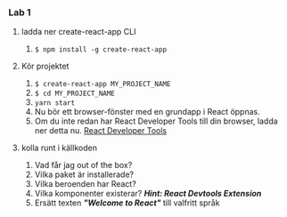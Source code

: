 ### Lab 1

1. ladda ner create-react-app CLI

    1. ```$ npm install -g create-react-app```

2. Kör projektet 
    1. ```$ create-react-app MY_PROJECT_NAME```
    2. ```$ cd MY_PROJECT_NAME```
    3. ```yarn start```
    4. Nu bör ett browser-fönster med en grundapp i React öppnas.
    5. Om du inte redan har React Developer Tools till din browser, ladda ner detta nu.
        [React Developer Tools](https://chrome.google.com/webstore/detail/react-developer-tools/fmkadmapgofadopljbjfkapdkoienihi?hl=en)
   
3. kolla runt i källkoden
    1. Vad får jag out of the box?
    2. Vilka paket är installerade?
    3. Vilka beroenden har React?
    4. Vilka komponenter existerar? ___Hint: React Devtools Extension___ 
    5. Ersätt texten ___"Welcome to React"___ till valfritt språk
   
